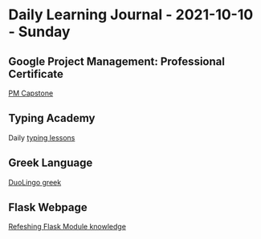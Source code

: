 # Daily Learning Journal - 2021-10-10 - Sunday

## Google Project Management: Professional Certificate

[PM Capstone](https://www.coursera.org/learn/applying-project-management/home/welcome)

## Typing Academy

Daily [typing lessons](https://www.typing.academy/typing-tutor/lessons)

## Greek Language

[DuoLingo greek](https://www.duolingo.com/learn)

## Flask Webpage

[Refeshing Flask Module knowledge](https://www.youtube.com/watch?v=Qr4QMBUPxWo)
